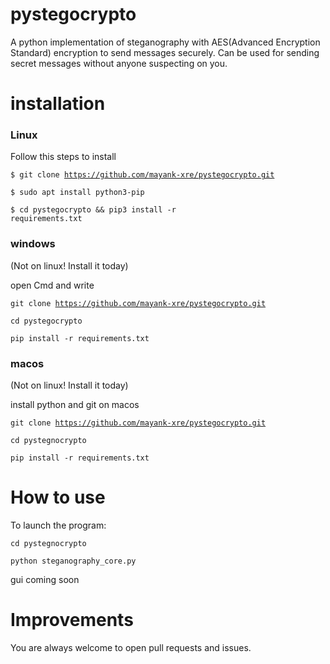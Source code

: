 # pystegocrypto
A python implementation of steganography with AES(Advanced Encryption Standard) encryption to send messages securely.
Can be used for sending secret messages without anyone suspecting on you.
# installation
### Linux
Follow this steps to install

<code>$ git clone https://github.com/mayank-xre/pystegocrypto.git</code>

<code>$ sudo apt install python3-pip</code>

<code>$ cd pystegocrypto && pip3 install -r requirements.txt</code>

### windows
(Not on linux! Install it today)

open Cmd and write

<code>git clone https://github.com/mayank-xre/pystegocrypto.git</code>

<code>cd pystegocrypto</code>

<code>pip install -r requirements.txt</code>

### macos
(Not on linux! Install it today)

install python and git on macos

<code>git clone https://github.com/mayank-xre/pystegocrypto.git</code>

<code>cd pystegnocrypto </code>

<code>pip install -r requirements.txt</code>

# How to use
To launch the program:

<code>cd pystegnocrypto</code>

<code>python steganography_core.py</code>

gui coming soon

# Improvements
You are always welcome to open pull requests and issues.

